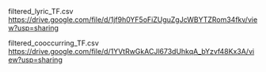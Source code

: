 filtered_lyric_TF.csv <br>
https://drive.google.com/file/d/1jf9h0YF5oFiZUguZgJcWBYTZRom34fkv/view?usp=sharing <br>

filtered_cooccurring_TF.csv <br>
https://drive.google.com/file/d/1YVtRwGkACJl673dUhkqA_bYzvf48Kx3A/view?usp=sharing <br>
